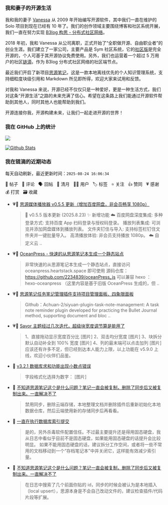 ### 我和妻子的开源生活

我和我的妻子 [Vanessa](https://github.com/Vanessa219) 从 2009 年开始编写开源软件，其中我们一直在维护的 Solo 项目到现在已经有 10 年了。我们的创作领域主要围绕博客和社区系统开展，我们一直在努力实现 [B3log 构思 - 分布式社区网络](https://ld246.com/article/1546941897596)。

2018 年初，我和 Vanessa 从公司离职，正式开始了“全职做开源、自由职业者”的创业生涯。我们建立了一家公司，主要产品是 Sym 社区系统，它的[社区版](https://github.com/88250/symphony)是完全开源的，个人可基于其开源协议免费使用。另外，我们也运营着一个超过 5 万用户的社区[链滴](https://ld246.com)，作为 B3log 分布式社区网络的社区端节点。

最近我们开启了新项目[思源笔记](https://github.com/siyuan-note/siyuan)，这是一款本地离线优先的个人知识管理系统，支持细粒度块级引用和 Markdown 所见即所得，欢迎大家来试用和反馈。

对我和 Vanessa 来说，开源已经不仅仅只是一种爱好，更是一种生活方式，我们对这条“开源生活”之路的未来充满了信心。希望在这条路上我们能通过开源软件帮助到其他人，同时其他人也能帮助到我们。

开源连接你我，开源构建未来，让我们一起走进开源的世界！

### 我在 GitHub 上的统计

<a title="Hits" target="_blank" href="https://github.com/88250/88250"><img src="https://hits.b3log.org/88250/88250.svg"></a>

[![Github Stats](https://github-readme-stats.vercel.app/api?username=88250&theme=tokyonight&show_icons=true)](https://github.com/88250)

<!--events start -->

### 我在链滴的近期动态

每天自动刷新，最近更新时间：`2025-08-24 16:06:34`

📝 帖子 &nbsp; 💬 评论 &nbsp; 🗣 回帖 &nbsp; 🌙 清月 &nbsp; 👨‍💻 用户 &nbsp; 🏷️ 标签 &nbsp; ⭐️ 关注 &nbsp; 👍 赞同 &nbsp; 💗 感谢 &nbsp; 💰 打赏 &nbsp; 🗃 收藏

* 💗📝 [思源媒体播放器 v0.5.5 更新（增加百度网盘，非会员畅享 1080p）](https://ld246.com/article/1755960001833)

  > 📅 v0.5.5 版本更新 (2025.8.23) ✨ 新增功能 ☁️ 百度网盘深度集成: 多种登录方式: 支持百度 App 扫码登录与授权码登录。 播放列表集成: 可浏览并添加网盘媒体到播放列表。 文件夹钉住与导入: 支持标签栏钉住文件夹并一键批量导入。 高清播放体验: 非会员支持播放 1080p。 ☁️ 自定义云 ..
* 💗📝 [OceanPress - 快速的从思源笔记本生成一个静态站点](https://ld246.com/article/1755856181121)

  > 非常快速的从思源笔记本生成一个静态站点，直接访问 oceanpress.heartstack.space 即可使用 源码仓库： https://github.com/2234839/oceanPress_js 可以兼容 hexo ： hexo-oceanpress （这里内容是基于旧版 OceanPress 生成的，但 ..
* 💗📝 [思源笔记任务笔记管理插件支持项目管理面板、四象限面板](https://ld246.com/article/1755826640096)

  > Github：Achuan-2/siyuan-plugin-task-note-management: A task note reminder plugin developed for practicing the Bullet Journal method, supporting document and bloc ..
* 💗📝 [Savor 主题经过几次迭代，超级块宽度调节算是能用了](https://ld246.com/article/1755859430675)

  > 1、直接拖动显示宽度百分比 [图片] 2、双击均分宽度 [图片] 3、块拆分默认自动补全到 100% 宽度 [图片] 4、列的最末端可以点击加列 [图片] 应该还有许多不足，但已经到达本人能力上限，以上功能在 v5.9.0 上线，欢迎小伙伴们品鉴。
* 💬 [v3.2.1 数据库求和功能出现小数点错误](https://ld246.com/article/1755831728299/comment/1755832826124#comments)

  > 字段格式化选择为数字： [图片]
* 💬 [不知道思源笔记这个是什么问题？笔记一直会被复制，删除了同步后又被复制出来。一直解决不了](https://ld246.com/article/1755684729353/comment/1755783160631#comments)

  > 禁用同步，删除云端存储，本地整理文档并删除插件后重新初始化本地数据仓库，然后云端使用新的存储同步后再看看。
* 💬 [一直在执行数据库索引提交](https://ld246.com/article/1755770439313/comment/1755781076837#comments)

  > 是的，另外杀毒软件配置信任。不过最主要提升还是得用固态硬盘，我从日志中看似乎目前不是固态硬盘，如果能用固态硬盘的话提升会比较明显。 如果不能用固态硬盘的话，建议拆分工作空间，或者将一些不常用的文档移动到一个“存档笔记本”中并关闭它，这样能有效减少索引量。
* 💬 [不知道思源笔记这个是什么问题？笔记一直会被复制，删除了同步后又被复制出来。一直解决不了](https://ld246.com/article/1755684729353/comment/1755778050292#comments)

  > 在日志中搜索了几个前面你贴的 id，同步的时候会被认为是本地插入（local upsert），思源本身是不会自己改动文件的，建议检查插件/代码片段等扩展。


<!--events end -->
